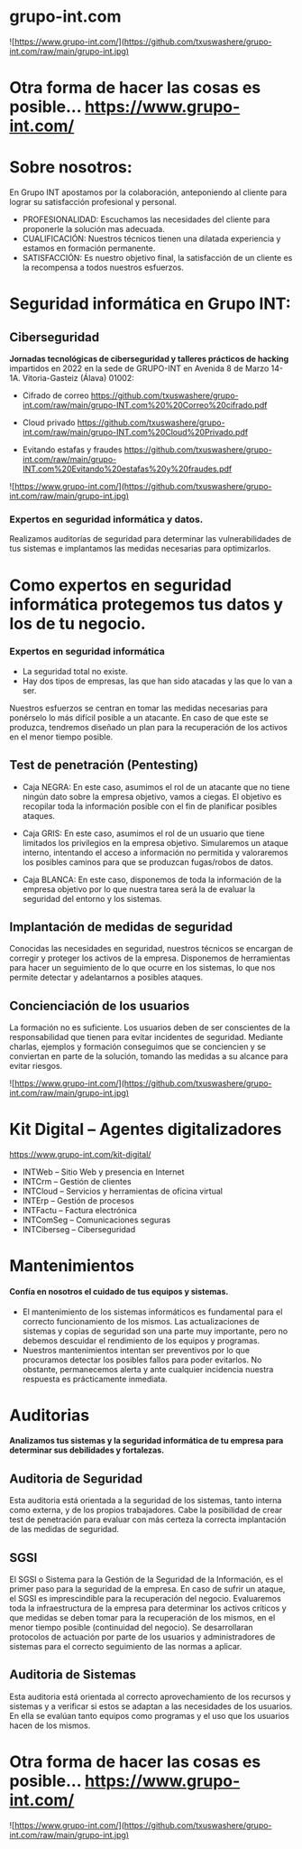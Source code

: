 # grupo-int.com
![https://www.grupo-int.com/](https://github.com/txuswashere/grupo-int.com/raw/main/grupo-int.jpg)

# Otra forma de hacer las cosas es posible... https://www.grupo-int.com/



# Sobre nosotros:
En Grupo INT apostamos por la colaboración, anteponiendo al cliente para lograr su satisfacción profesional y personal.
* PROFESIONALIDAD: Escuchamos las necesidades del cliente para proponerle la solución mas adecuada.
* CUALIFICACIÓN: Nuestros técnicos tienen una dilatada experiencia y estamos en formación permanente.
* SATISFACCIÓN: Es nuestro objetivo final, la satisfacción de un cliente es la recompensa a todos nuestros esfuerzos.



# Seguridad informática en Grupo INT:

## Ciberseguridad

**Jornadas tecnológicas de ciberseguridad y talleres prácticos de hacking** impartidos en 2022 en la sede de GRUPO-INT en Avenida 8 de Marzo 14-1A. Vitoria-Gasteiz (Álava) 01002:

* Cifrado de correo https://github.com/txuswashere/grupo-int.com/raw/main/grupo-INT.com%20%20Correo%20cifrado.pdf

* Cloud privado https://github.com/txuswashere/grupo-int.com/raw/main/grupo-INT.com%20Cloud%20Privado.pdf

* Evitando estafas y fraudes https://github.com/txuswashere/grupo-int.com/raw/main/grupo-INT.com%20Evitando%20estafas%20y%20fraudes.pdf

![https://www.grupo-int.com/](https://github.com/txuswashere/grupo-int.com/raw/main/grupo-int.jpg)


### Expertos en seguridad informática y datos.

Realizamos auditorías de seguridad para determinar las vulnerabilidades de tus sistemas e implantamos las medidas necesarias para optimizarlos.


# Como expertos en seguridad informática protegemos tus datos y los de tu negocio.


### Expertos en seguridad informática
* La seguridad total no existe. 
* Hay dos tipos de empresas, las que han sido atacadas y las que lo van a ser. 

Nuestros esfuerzos se centran en tomar las medidas necesarias para ponérselo lo más difícil posible a un atacante. En caso de que este se produzca, tendremos diseñado un plan para la recuperación de los activos en el menor tiempo posible.


## Test de penetración (Pentesting)

* Caja NEGRA: En este caso, asumimos el rol de un atacante que no tiene ningún dato sobre la empresa objetivo, vamos a ciegas. El objetivo es recopilar toda la información posible con el fin de planificar posibles ataques.

* Caja GRIS: En este caso, asumimos el rol de un usuario que tiene limitados los privilegios en la empresa objetivo. Simularemos un ataque interno, intentando el acceso a información no permitida y valoraremos los posibles caminos para que se produzcan fugas/robos de datos.

* Caja BLANCA: En este caso, disponemos de toda la información de la empresa objetivo por lo que nuestra tarea será la de evaluar la seguridad del entorno y los sistemas.



## Implantación de medidas de seguridad

Conocidas las necesidades en seguridad, nuestros técnicos se encargan de corregir y proteger los activos de la empresa. Disponemos de herramientas para hacer un seguimiento de lo que ocurre en los sistemas, lo que nos permite detectar y adelantarnos a posibles ataques.


## Concienciación de los usuarios

La formación no es suficiente. Los usuarios deben de ser conscientes de la responsabilidad que tienen para evitar incidentes de seguridad. Mediante charlas, ejemplos y formación conseguimos que se conciencien y se conviertan en parte de la solución, tomando las medidas a su alcance para evitar riesgos.

![https://www.grupo-int.com/](https://github.com/txuswashere/grupo-int.com/raw/main/grupo-int.jpg)

# Kit Digital – Agentes digitalizadores
https://www.grupo-int.com/kit-digital/
* INTWeb – Sitio Web y presencia en Internet
* INTCrm – Gestión de clientes
* INTCloud – Servicios y herramientas de oficina virtual
* INTErp – Gestión de procesos
* INTFactu – Factura electrónica
* INTComSeg – Comunicaciones seguras
* INTCiberseg – Ciberseguridad

# Mantenimientos

#### Confía en nosotros el cuidado de tus equipos y sistemas.

* El mantenimiento de los sistemas informáticos es fundamental para el correcto funcionamiento de los mismos. Las actualizaciones de sistemas y copias de seguridad son una parte muy importante, pero no debemos descuidar el rendimiento de los equipos y programas.
* Nuestros mantenimientos intentan ser preventivos por lo que procuramos detectar los posibles fallos para poder evitarlos. No obstante, permanecemos alerta y ante cualquier incidencia nuestra respuesta es prácticamente inmediata.



# Auditorias
#### Analizamos tus sistemas y la seguridad informática de tu empresa para determinar sus debilidades y fortalezas.

## Auditoria de Seguridad
Esta auditoria está orientada a la seguridad de los sistemas, tanto interna como externa, y de los propios trabajadores. Cabe la posibilidad de crear test de penetración para evaluar con más certeza la correcta implantación de las medidas de seguridad.

## SGSI
El SGSI o Sistema para la Gestión de la Seguridad de la Información, es el primer paso para la seguridad de la empresa. En caso de sufrir un ataque, el SGSI es imprescindible para la recuperación del negocio. Evaluaremos toda la infraestructura de la empresa para determinar los activos críticos y que medidas se deben tomar para la recuperación de los mismos, en el menor tiempo posible (continuidad del negocio). Se desarrollaran protocolos de actuación por parte de los usuarios y administradores de sistemas para el correcto seguimiento de las normas a aplicar.

## Auditoria de Sistemas
Esta auditoria está orientada al correcto aprovechamiento de los recursos y sistemas y a verificar si estos se adaptan a las necesidades de los usuarios. En ella se evalúan tanto equipos como programas y el uso que los usuarios hacen de los mismos.




# Otra forma de hacer las cosas es posible... https://www.grupo-int.com/
![https://www.grupo-int.com/](https://github.com/txuswashere/grupo-int.com/raw/main/grupo-int.jpg)

